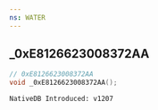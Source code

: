 ```yaml
---
ns: WATER
---
```

## _0xE8126623008372AA

```c
// 0xE8126623008372AA
void _0xE8126623008372AA();
```

```
NativeDB Introduced: v1207
```

